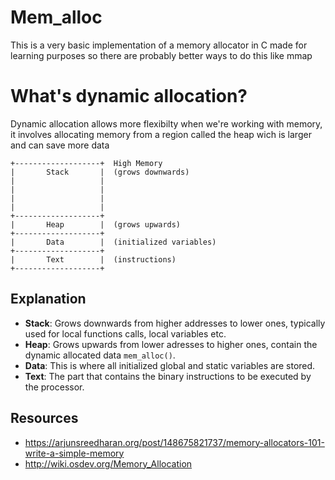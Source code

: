 
# Mem_alloc
This is a very basic implementation of a memory allocator in C made for learning purposes so there are probably better ways to do this like mmap

# What's dynamic allocation?
Dynamic allocation allows more flexibilty when we're working with memory, it involves allocating memory from a region called the heap wich is larger and can save more data

```plaintext
+-------------------+  High Memory
|       Stack       |  (grows downwards)
|                   |
|                   |
|                   |
|                   |
+-------------------+
|       Heap        |  (grows upwards)
+-------------------+
|       Data        |  (initialized variables)
+-------------------+
|       Text        |  (instructions)
+-------------------+
```

## Explanation
- **Stack**: Grows downwards from higher addresses to lower ones, typically used for local functions calls, local variables etc.
- **Heap**: Grows upwards from lower adresses to higher ones, contain the dynamic allocated data `mem_alloc()`.
- **Data**: This is where all initialized global and static variables are stored.
- **Text**: The part that contains the binary instructions to be executed by the processor.

## Resources
- https://arjunsreedharan.org/post/148675821737/memory-allocators-101-write-a-simple-memory
- http://wiki.osdev.org/Memory_Allocation
